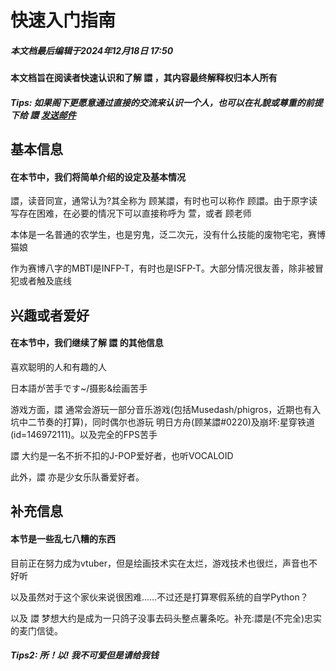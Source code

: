# 快速入门指南
##### 本文档最后编辑于<time datetime="2024-12-18T14:30:00">2024年12月18日 17:50</time>
#### 本文档旨在阅读者快速认识和了解 譞 ，其内容最终解释权归本人所有
##### Tips: 如果阁下更愿意通过直接的交流来认识一个人，也可以在礼貌或尊重的前提下给 譞 [发送邮件](mailto:GMX@daylily.onmicrosoft.com?subject=顾老师我一直是您的粉丝啊)

## 基本信息
#### 在本节中，我们将简单介绍的设定及基本情况
譞，读音同宣，通常认为?其全称为 顾某譞，有时也可以称作 顾譞。由于原字读写存在困难，在必要的情况下可以直接称呼为 萱，或者 顾老师

本体是一名普通的农学生，也是穷鬼，泛二次元，没有什么技能的废物宅宅，赛博猫娘

作为赛博八字的MBTI是INFP-T，有时也是ISFP-T。大部分情况很友善，除非被冒犯或者触及底线
## 兴趣或者爱好
#### 在本节中，我们继续了解 譞 的其他信息
喜欢聪明的人和有趣的人

日本語が苦手です~/摄影&绘画苦手

游戏方面，譞 通常会游玩一部分音乐游戏(包括Musedash/phigros，近期也有入坑中二节奏的打算)，同时偶尔也游玩 明日方舟(顾某譞#0220)及崩坏:星穿铁道(id=146972111)。以及完全的FPS苦手

譞 大约是一名不折不扣的J-POP爱好者，也听VOCALOID

此外，譞 亦是少女乐队番爱好者。
## 补充信息
#### 本节是一些乱七八糟的东西
目前正在努力成为vtuber，但是绘画技术实在太烂，游戏技术也很烂，声音也不好听

以及虽然对于这个家伙来说很困难……不过还是打算寒假系统的自学Python？

以及 譞 梦想大约是成为一只鸽子没事去码头整点薯条吃。补充:譞是(不完全)忠实的麦门信徒。
##### Tips2: 所！以! 我不可爱但是请给我钱
